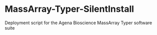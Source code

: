 # MassArray-Typer-SilentInstall
Deployment script for the Agena Bioscience MassArray Typer software suite

